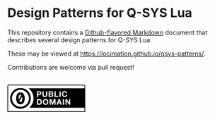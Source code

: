 # Design Patterns for Q-SYS Lua

This repository contains a [Github-flavored Markdown](https://github.github.com/gfm/) document that describes several design patterns for Q-SYS Lua.

These may be viewed at https://locimation.github.io/qsys-patterns/.

Contributions are welcome via pull request!

<br>

<img src="assets/img/cc-zero.svg">